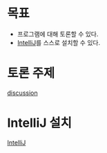 # 목표
- 프로그램에 대해 토론할 수 있다.
- [IntelliJ](../../Utils/IntelliJ.md)를 스스로 설치할 수 있다.

# 토론 주제
[discussion](discussion.md)

# IntelliJ 설치
[IntelliJ](../../Utils/IntelliJ.md)
